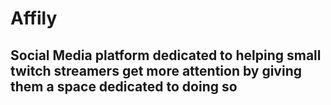 # Affily

## Social Media platform dedicated to helping small twitch streamers get more attention by giving them a space dedicated to doing so

<p>
  <img <src = https://img.shields.io/website?down_color=red&down_message=down&up_color=green&up_message=up&url=https%3A%2F%2Fstatuspage.freshping.io%2F57497-Affily%2Fcheck%2F687402>
</p>

